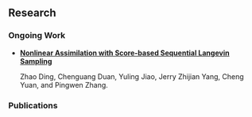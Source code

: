 

## Research

### Ongoing Work

* [**Nonlinear Assimilation with Score-based Sequential Langevin Sampling**](https://arxiv.org/abs/2411.13443v2)

  Zhao Ding, Chenguang Duan, Yuling Jiao, Jerry Zhijian Yang, Cheng Yuan, and Pingwen Zhang.

### Publications
